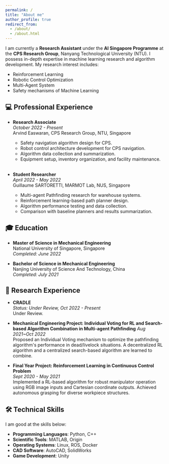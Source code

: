 ```yaml
---
permalink: /
title: "About me"
author_profile: true
redirect_from: 
  - /about/
  - /about.html
---
```


I am currently a **Research Assistant** under the **AI Singapore Programme** at the **CPS Research Group**, Nanyang Technological University (NTU). I possess in-depth expertise in machine learning research and algorithm development. My research interest includes:
  - Reinforcement Learning
  - Robotic Control Optimization
  - Multi-Agent System
  - Safety mechanisms of Machine Learning

## 💻 Professional Experience

- **Research Associate**   
  *October 2022 - Present*  
  Arvind Easwaran, CPS Research Group, NTU, Singapore  
  - Safety navigation algorithm design for CPS.
  - Robot control architecture development for CPS navigation.
  - Algorithm data collection and summarization.
  - Equipment setup, inventory organization, and facility maintenance.  
  <br/>

- **Student Researcher**  
  *April 2022 - May 2022*   
  Guillaume SARTORETTI, MARMOT Lab, NUS, Singapore  
  - Multi-agent Pathfinding research for warehouse systems.
  - Reinforcement learning-based path planner design.
  - Algorithm performance testing and data collection.
  - Comparison with baseline planners and results summarization.

## 🎓 Education

- **Master of Science in Mechanical Engineering**  
  National University of Singapore, Singapore  
  *Completed: June 2022*

- **Bachelor of Science in Mechanical Engineering**  
  Nanjing University of Science And Technology, China  
  *Completed: July 2021*

## 🔬 Research Experience

- **CRADLE**  
  *Status: Under Review, Oct 2022 - Present*  
  Under Review.

- **Mechanical Engineering Project: Individual Voting for RL and Search-based Algorithm Combination in Multi-agent Pathfinding**
  *Aug 2021~Oct 2022*  
  Proposed an Individual Voting mechanism to optimize the pathfinding algorithm's performance in dead/livelock situations. A decentralized RL algorithm and a centralized search-based algorithm are learned to combine.  

- **Final Year Project: Reinforcement Learning in Continuous Control Problem**  
  *Sept 2020 - May 2021*  
  Implemented a RL-based algorithm for robust manipulator operation using RGB image inputs and Cartesian coordinate outputs. Achieved autonomous grasping for diverse workpiece structures.

## 🛠️ Technical Skills
I am good at the skills below:
- **Programming Languages**: Python, C++
- **Scientific Tools**: MATLAB, Origin
- **Operating Systems**: Linux, ROS, Docker
- **CAD Software**: AutoCAD, SolidWorks
- **Game Development**: Unity
